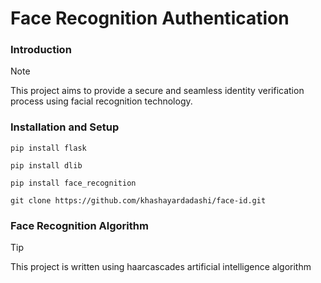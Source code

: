 # Face Recognition Authentication
### Introduction
> [!NOTE]
> This project aims to provide a secure and seamless identity verification process using facial recognition technology.
### Installation and Setup
```
pip install flask
```
```
pip install dlib
```
```
pip install face_recognition
```
```
git clone https://github.com/khashayardadashi/face-id.git
```
### Face Recognition Algorithm
> [!TIP]
> This project is written using haarcascades artificial intelligence algorithm
